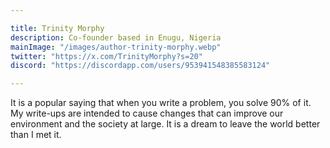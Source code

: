 ```yaml
---

title: Trinity Morphy
description: Co-founder based in Enugu, Nigeria
mainImage: "/images/author-trinity-morphy.webp"
twitter: "https://x.com/TrinityMorphy?s=20"
discord: "https://discordapp.com/users/953941548385583124"

---
```


It is a popular saying that when you write a problem, you solve 90% of it. My write-ups are intended to cause changes that can improve our environment and the society at large. It is a dream to leave the world better than I met it.